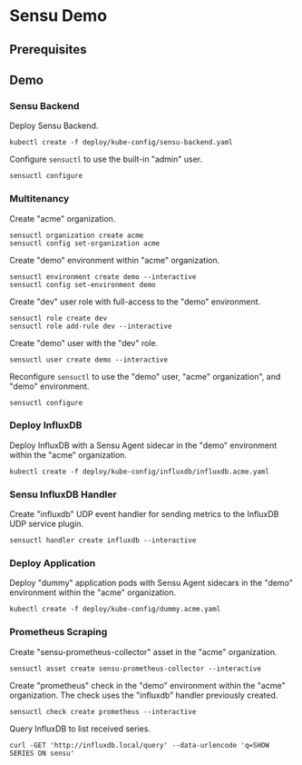 # Sensu Demo

## Prerequisites

## Demo

### Sensu Backend

Deploy Sensu Backend.

```
kubectl create -f deploy/kube-config/sensu-backend.yaml
```

Configure `sensuctl` to use the built-in "admin" user.

```
sensuctl configure
```

### Multitenancy

Create "acme" organization.

```
sensuctl organization create acme
sensuctl config set-organization acme
```

Create "demo" environment within "acme" organization.

```
sensuctl environment create demo --interactive
sensuctl config set-environment demo
```

Create "dev" user role with full-access to the "demo" environment.

```
sensuctl role create dev
sensuctl role add-rule dev --interactive
```

Create "demo" user with the "dev" role.

```
sensuctl user create demo --interactive
```

Reconfigure `sensuctl` to use the "demo" user, "acme" organization", and "demo" environment.

```
sensuctl configure
```

### Deploy InfluxDB

Deploy InfluxDB with a Sensu Agent sidecar in the "demo" environment within the "acme" organization.

```
kubectl create -f deploy/kube-config/influxdb/influxdb.acme.yaml
```

### Sensu InfluxDB Handler

Create "influxdb" UDP event handler for sending metrics to the InfluxDB UDP service plugin.

```
sensuctl handler create influxdb --interactive
```

### Deploy Application

Deploy "dummy" application pods with Sensu Agent sidecars in the "demo" environment within the "acme" organization.

```
kubectl create -f deploy/kube-config/dummy.acme.yaml
```

### Prometheus Scraping

Create "sensu-prometheus-collector" asset in the "acme" organization.

```
sensuctl asset create sensu-prometheus-collector --interactive
```

Create "prometheus" check in the "demo" environment within the "acme" organization. The check uses the "influxdb" handler previously created.

```
sensuctl check create prometheus --interactive
```

Query InfluxDB to list received series.

```
curl -GET 'http://influxdb.local/query' --data-urlencode 'q=SHOW SERIES ON sensu'
```
